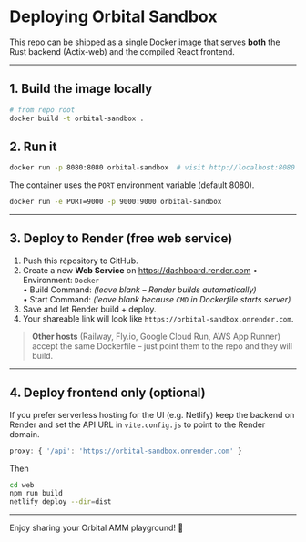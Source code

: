# Deploying Orbital Sandbox

This repo can be shipped as a single Docker image that serves **both** the Rust
backend (Actix-web) and the compiled React frontend.

---

## 1. Build the image locally

```bash
# from repo root
docker build -t orbital-sandbox .
```

## 2. Run it

```bash
docker run -p 8080:8080 orbital-sandbox  # visit http://localhost:8080
```

The container uses the `PORT` environment variable (default 8080).

```bash
docker run -e PORT=9000 -p 9000:9000 orbital-sandbox
```

---

## 3. Deploy to Render (free web service)

1.  Push this repository to GitHub.
2.  Create a new **Web Service** on https://dashboard.render.com
    • Environment: `Docker`  
    • Build Command: _(leave blank – Render builds automatically)_  
    • Start Command: _(leave blank because `CMD` in Dockerfile starts server)_
3.  Save and let Render build + deploy.
4.  Your shareable link will look like `https://orbital-sandbox.onrender.com`.

> **Other hosts** (Railway, Fly.io, Google Cloud Run, AWS App Runner) accept the
> same Dockerfile – just point them to the repo and they will build.

---

## 4. Deploy frontend only (optional)

If you prefer serverless hosting for the UI (e.g. Netlify) keep the backend on
Render and set the API URL in `vite.config.js` to point to the Render domain.

```js
proxy: { '/api': 'https://orbital-sandbox.onrender.com' }
```

Then

```bash
cd web
npm run build
netlify deploy --dir=dist
```

---

Enjoy sharing your Orbital AMM playground! 🚀
